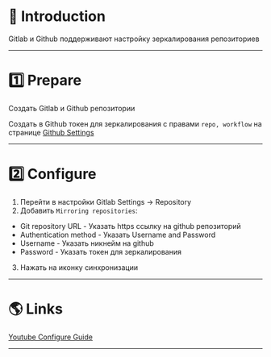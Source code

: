 # 📖 Introduction

Gitlab и Github поддерживают настройку зеркалирования репозиториев

---

# 1️⃣ Prepare

Создать Gitlab и Github репозитории

Создать в Github токен для зеркалирования с правами `repo, workflow` на странице [Github Settings](https://github.com/settings/tokens)

---

# 2️⃣ Configure

1. Перейти в настройки Gitlab Settings -> Repository
2. Добавить `Mirroring repositories`:

  - Git repository URL - Указать https ссылку на github репозиторий
  - Authentication method - Указать Username and Password
  - Username - Указать никнейм на github
  - Password - Указать токен для зеркалирования

3. Нажать на иконку синхронизации

---

# 🌎 Links

[Youtube Configure Guide](https://www.youtube.com/watch?v=E4Y6A1HplWc)

---
